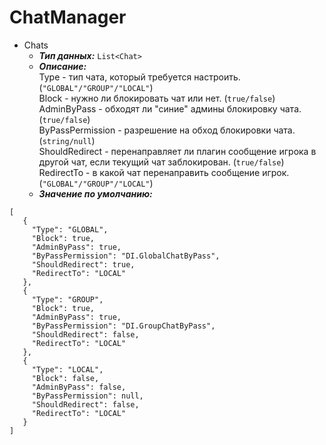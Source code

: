 # ChatManager

* Chats
  * __*Тип данных:*__ ```List<Chat>```
  * __*Описание:*__ <br> Type - тип чата, который требуется настроить. (```"GLOBAL"/"GROUP"/"LOCAL"```)<br>
  Block - нужно ли блокировать чат или нет. (```true/false```)<br>
  AdminByPass - обходят ли "синие" админы блокировку чата. (```true/false```)<br>
  ByPassPermission - разрешение на обход блокировки чата. (```string/null```)<br>
  ShouldRedirect - перенаправляет ли плагин сообщение игрока в другой чат, если текущий чат заблокирован. (```true/false```)<br>
  RedirectTo - в какой чат перенаправить сообщение игрок. (```"GLOBAL"/"GROUP"/"LOCAL"```)
  * __*Значение по умолчанию:*__ <br> 
 ```
[
    {
      "Type": "GLOBAL",
      "Block": true,
      "AdminByPass": true,
      "ByPassPermission": "DI.GlobalChatByPass",
      "ShouldRedirect": true,
      "RedirectTo": "LOCAL"
    },
    {
      "Type": "GROUP",
      "Block": true,
      "AdminByPass": true,
      "ByPassPermission": "DI.GroupChatByPass",
      "ShouldRedirect": false,
      "RedirectTo": "LOCAL"
    },
    {
      "Type": "LOCAL",
      "Block": false,
      "AdminByPass": false,
      "ByPassPermission": null,
      "ShouldRedirect": false,
      "RedirectTo": "LOCAL"
    }
]
```
